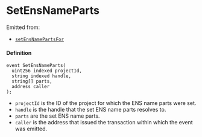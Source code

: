 # SetEnsNameParts

Emitted from:

* [`setEnsNamePartsFor`](/dev/api/contracts/or-utilities/jbprojecthandles/write/setensnamepartsfor.md)

#### Definition

```
event SetEnsNameParts(
  uint256 indexed projectId,
  string indexed handle,
  string[] parts,
  address caller
);
```

* `projectId` is the ID of the project for which the ENS name parts were set. 
* `handle` is the handle that the set ENS name parts resolves to. 
* `parts` are the set ENS name parts. 
* `caller` is the address that issued the transaction within which the event was emitted.
